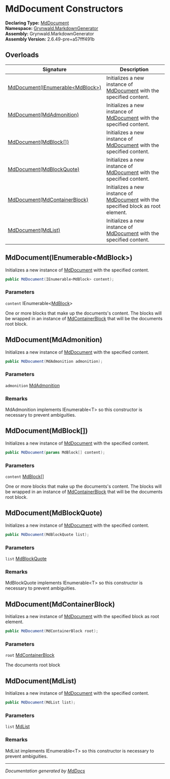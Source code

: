 ﻿<!--  
  <auto-generated>   
    The contents of this file were generated by a tool.  
    Changes to this file may be list if the file is regenerated  
  </auto-generated>   
-->

# MdDocument Constructors

**Declaring Type:** [MdDocument](../index.md)  
**Namespace:** [Grynwald.MarkdownGenerator](../../index.md)  
**Assembly:** Grynwald.MarkdownGenerator  
**Assembly Version:** 2.6.49\-pre+a57fff491b

## Overloads

| Signature                                                           | Description                                                                                       |
| ------------------------------------------------------------------- | ------------------------------------------------------------------------------------------------- |
| [MdDocument(IEnumerable\<MdBlock\>)](#mddocumentienumerablemdblock) | Initializes a new instance of [MdDocument](../index.md) with the specified content.               |
| [MdDocument(MdAdmonition)](#mddocumentmdadmonition)                 | Initializes a new instance of [MdDocument](../index.md) with the specified content.               |
| [MdDocument(MdBlock\[\])](#mddocumentmdblock)                       | Initializes a new instance of [MdDocument](../index.md) with the specified content.               |
| [MdDocument(MdBlockQuote)](#mddocumentmdblockquote)                 | Initializes a new instance of [MdDocument](../index.md) with the specified content.               |
| [MdDocument(MdContainerBlock)](#mddocumentmdcontainerblock)         | Initializes a new instance of [MdDocument](../index.md) with the specified block as root element. |
| [MdDocument(MdList)](#mddocumentmdlist)                             | Initializes a new instance of [MdDocument](../index.md) with the specified content.               |

## MdDocument(IEnumerable\<MdBlock\>)

Initializes a new instance of [MdDocument](../index.md) with the specified content.

```csharp
public MdDocument(IEnumerable<MdBlock> content);
```

### Parameters

`content`  IEnumerable\<[MdBlock](../../MdBlock/index.md)\>

One or more blocks that make up the documents's content. The blocks will be wrapped in an instance of [MdContainerBlock](../../MdContainerBlock/index.md) that will be the documents root block.

## MdDocument(MdAdmonition)

Initializes a new instance of [MdDocument](../index.md) with the specified content.

```csharp
public MdDocument(MdAdmonition admonition);
```

### Parameters

`admonition`  [MdAdmonition](../../Extensions/MdAdmonition/index.md)

### Remarks

MdAdmonition implements IEnumerable\<T\> so this constructor is necessary to prevent ambiguities.

## MdDocument(MdBlock\[\])

Initializes a new instance of [MdDocument](../index.md) with the specified content.

```csharp
public MdDocument(params MdBlock[] content);
```

### Parameters

`content`  [MdBlock](../../MdBlock/index.md)\[\]

One or more blocks that make up the documents's content. The blocks will be wrapped in an instance of [MdContainerBlock](../../MdContainerBlock/index.md) that will be the documents root block.

## MdDocument(MdBlockQuote)

Initializes a new instance of [MdDocument](../index.md) with the specified content.

```csharp
public MdDocument(MdBlockQuote list);
```

### Parameters

`list`  [MdBlockQuote](../../MdBlockQuote/index.md)

### Remarks

MdBlockQuote implements IEnumerable\<T\> so this constructor is necessary to prevent ambiguities.

## MdDocument(MdContainerBlock)

Initializes a new instance of [MdDocument](../index.md) with the specified block as root element.

```csharp
public MdDocument(MdContainerBlock root);
```

### Parameters

`root`  [MdContainerBlock](../../MdContainerBlock/index.md)

The documents root block

## MdDocument(MdList)

Initializes a new instance of [MdDocument](../index.md) with the specified content.

```csharp
public MdDocument(MdList list);
```

### Parameters

`list`  [MdList](../../MdList/index.md)

### Remarks

MdList implements IEnumerable\<T\> so this constructor is necessary to prevent ambiguities.

___

*Documentation generated by [MdDocs](https://github.com/ap0llo/mddocs)*

